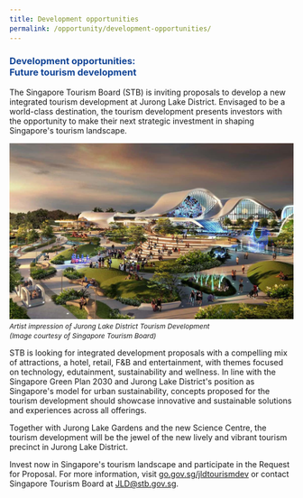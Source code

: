 ```yaml
---
title: Development opportunities
permalink: /opportunity/development-opportunities/
---
```



<h3 style="color:#124596; font-weight:bold;">Development opportunities:<br>
Future tourism development </h3>

The Singapore Tourism Board (STB) is inviting proposals to develop a new integrated tourism development at Jurong Lake District. Envisaged to be a world-class destination, the tourism development presents investors with the opportunity to make their next strategic investment in shaping Singapore's tourism landscape. 


![Lakeside Evening](/images/jld_attractions.jpg)
<span style="font-size:12px; font-style:italic;">Artist impression of Jurong Lake District Tourism Development <br>(Image courtesy of Singapore Tourism Board)</span>

STB is looking for integrated development proposals with a compelling mix of attractions, a hotel, retail, F&B and entertainment, with themes focused on technology, edutainment, sustainability and wellness. In line with the Singapore Green Plan 2030 and Jurong Lake District's position as Singapore's model for urban sustainability, concepts proposed for the tourism development should showcase innovative and sustainable solutions and experiences across all offerings.

Together with Jurong Lake Gardens and the new Science Centre, the tourism development will be the jewel of the new lively and vibrant tourism precinct in Jurong Lake District.

Invest now in Singapore's tourism landscape and participate in the Request for Proposal. For more information, visit [go.gov.sg/jldtourismdev](https://go.gov.sg/jldtourismdev) or contact Singapore Tourism Board at [JLD@stb.gov.sg](JLD@stb.gov.sg).